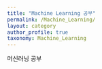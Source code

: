 ```yaml
---
title: "Machine Learning 공부"
permalink: /Machine_Learning/
layout: category
author_profile: true
taxonomy: Machine_Learning
---
```


머신러닝 공부